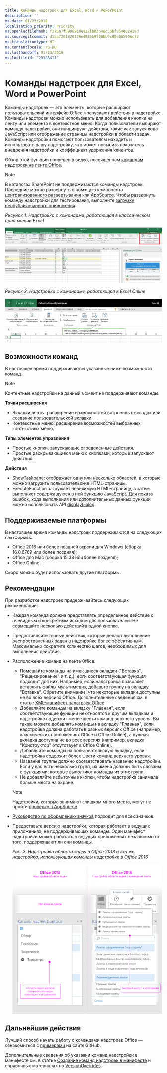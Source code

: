 ```yaml
---
title: Команды надстроек для Excel, Word и PowerPoint
description: ''
ms.date: 01/23/2018
localization_priority: Priority
ms.openlocfilehash: f375a7f59a6918e812fb03b46c55bf964e62419d
ms.sourcegitcommit: d1aa7201820176ed986b9f00bb9c88e055906c77
ms.translationtype: HT
ms.contentlocale: ru-RU
ms.lasthandoff: 01/23/2019
ms.locfileid: "29388411"
---
```

# <a name="add-in-commands-for-excel-word-and-powerpoint"></a>Команды надстроек для Excel, Word и PowerPoint

Команды надстроек — это элементы, которые расширяют пользовательский интерфейс Office и запускают действия в надстройке. Команды надстроек можно использовать для добавления кнопки на ленту или элемента в контекстное меню. Когда пользователи выбирают команду надстройки, они инициируют действия, такие как запуск кода JavaScript или отображение страницы надстройки в области задач. Команды надстройки помогают пользователям находить и использовать вашу надстройку, что может повысить показатель внедрения надстройки и коэффициент удержания клиентов.

Обзор этой функции приведен в видео, посвященном [командам надстроек на ленте Office](https://channel9.msdn.com/events/Build/2016/P551).

> [!NOTE]
> В каталогах SharePoint не поддерживаются команды надстроек. Последние можно развернуть с помощью компонента [централизованного развертывания](../publish/centralized-deployment.md) или [AppSource](https://docs.microsoft.com/office/dev/store/submit-to-the-office-store). Чтобы развернуть команду надстройки для тестирования, выполните [загрузку неопубликованного приложения](../testing/create-a-network-shared-folder-catalog-for-task-pane-and-content-add-ins.md). 

*Рисунок 1. Надстройка с командами, работающая в классическом приложении Excel*

![Снимок экрана с командой надстройки в приложении Excel](../images/add-in-commands-1.png)

*Рисунок 2. Надстройка с командами, работающая в Excel Online*

![Снимок экрана с командой надстройки в Excel Online](../images/add-in-commands-2.png)

## <a name="command-capabilities"></a>Возможности команд
В настоящее время поддерживаются указанные ниже возможности команд.

> [!NOTE]
> Контентные надстройки на данный момент не поддерживают команды.

**Точки расширения**

- Вкладки ленты: расширение возможностей встроенных вкладок или создание пользовательской вкладки.
- Контекстные меню: расширение возможностей выбранных контекстных меню.

**Типы элементов управления**

- Простые кнопки, запускающие определенные действия.
- Простые раскрывающиеся меню с кнопками, которые запускают действия.

**Действия**

- ShowTaskpane: отображает одну или несколько областей, в которые можно загрузить пользовательские HTML-страницы.
- ExecuteFunction загружает невидимую HTML-страницу, а затем выполняет содержащуюся в ней функцию JavaScript. Для показа ошибок, хода выполнения или дополнительных данных функции можно использовать API [displayDialog](https://docs.microsoft.com/javascript/api/office/office.ui).  

## <a name="supported-platforms"></a>Поддерживаемые платформы

В настоящее время команды надстроек поддерживаются на следующих платформах:

- Office 2016 или более поздней версии для Windows (сборка 16.0.6769 или более поздняя);
- Office для Mac (сборка 15.33 или более поздняя);
- Office Online.

Скоро можно будет использовать другие платформы.

## <a name="best-practices"></a>Рекомендации

При разработке надстроек придерживайтесь следующих рекомендаций:

- Каждая команда должна представлять определенное действие с очевидным и конкретным исходом для пользователей. Не совмещайте несколько действий в одной кнопке.
- Предоставляйте точные действия, которые делают выполнение распространенных задач в надстройке более эффективным. Максимально сократите количество шагов, необходимых для выполнения действия.
- Расположение команд на ленте Office:
    - Помещайте команды на имеющиеся вкладки ("Вставка", "Рецензирование" и т. д.), если соответствующая функция подходит для них. Например, если надстройка позволяет вставлять файлы мультимедиа, добавьте группу на вкладку "Вставка". Обратите внимание, что некоторые вкладки доступны не во всех версиях Office. Дополнительные сведения см. в статье [XML-манифест надстроек Office](../develop/add-in-manifests.md). 
    - Добавляйте команды на вкладку "Главная", если соответствующие функции не относятся к другим вкладкам и надстройка содержит менее шести команд верхнего уровня. Вы также можете добавлять команды на вкладку "Главная", если надстройка должна работать в разных версиях Office (например, классических приложениях Office и Office Online), а нужная вкладка доступна не во всех версиях (например, вкладка "Конструктор" отсутствует в Office Online).  
    - Добавляйте команды на пользовательскую вкладку, если надстройка содержит более шести команд верхнего уровня. 
    - Название группы должно соответствовать названию надстройки. Если у вас есть несколько групп, их имена должны быть связаны с функциями, которые выполняют команды из этих групп.
    - Не добавляйте избыточные кнопки, чтобы надстройка занимала больше места на экране.

     > [!NOTE]
     > Надстройки, которые занимают слишком много места, могут не пройти [проверку в AppSource](https://docs.microsoft.com/office/dev/store/validation-policies).

- [Руководство по оформлению значков](add-in-icons.md) подходит для всех значков.
- Предоставьте версию надстройки, которая работает в ведущих приложениях, не поддерживающих команды. Один манифест надстройки может работать в ведущих приложениях независимо от того, поддерживают ли они команды.

   *Рис. 3. Надстройка области задач в Office 2013 и эта же надстройка, использующая команды надстройки в Office 2016*

   ![Снимок экрана: надстройка области задач в Office 2013 и эта же надстройка, использующая команды надстройки в Office 2016](../images/office-task-pane-add-ins.png)


## <a name="next-steps"></a>Дальнейшие действия

Лучший способ начать работу с командами надстроек Office — ознакомиться с [примерами](https://github.com/OfficeDev/Office-Add-in-Commands-Samples/) на сайте GitHub.

Дополнительные сведения об указании команд надстройки в манифесте см. в статье [Создание команд надстроек в манифесте](../develop/create-addin-commands.md) и справочных материалах по [VersionOverrides](https://docs.microsoft.com/office/dev/add-ins/reference/manifest/versionoverrides).
